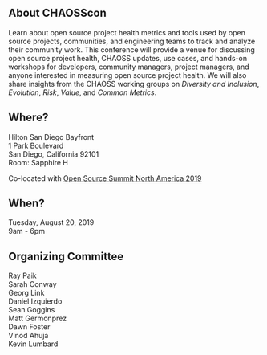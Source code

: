 ## About CHAOSScon

Learn about open source project health metrics and tools used by open source projects, communities, and engineering teams to track and analyze their community work. This conference will provide a venue for discussing open source project health, CHAOSS updates, use cases, and hands-on workshops for developers, community managers, project managers, and anyone interested in measuring open source project health. We will also share insights from the CHAOSS working groups on *Diversity and Inclusion*, *Evolution*, *Risk*, *Value*, and *Common Metrics*.

## Where?
Hilton San Diego Bayfront  
1 Park Boulevard  
San Diego, California 92101  
Room: Sapphire H

Co-located with [Open Source Summit North America 2019](https://events.linuxfoundation.org/events/open-source-summit-north-america-2019/attend/about/)

## When?
Tuesday, August 20, 2019  
9am - 6pm  

## Organizing Committee
Ray Paik  
Sarah Conway  
Georg Link  
Daniel Izquierdo  
Sean Goggins  
Matt Germonprez  
Dawn Foster  
Vinod Ahuja  
Kevin Lumbard  

